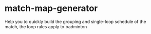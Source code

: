 # match-map-generator
Help you to quickly build the grouping and single-loop schedule of the match, the loop rules apply to badminton
